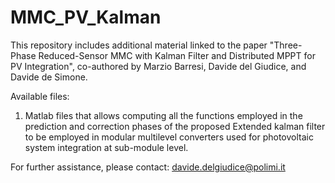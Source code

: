 # MMC_PV_Kalman


This repository includes additional material linked to the paper "Three-Phase Reduced-Sensor MMC with Kalman
Filter and Distributed MPPT for PV Integration", co-authored by Marzio Barresi, Davide del Giudice, and Davide de Simone.

Available files:
1) Matlab files that allows computing all the functions employed in the prediction and correction phases of the proposed Extended kalman filter to be employed in modular multilevel converters used for photovoltaic system integration at sub-module level.

For further assistance, please contact: davide.delgiudice@polimi.it
